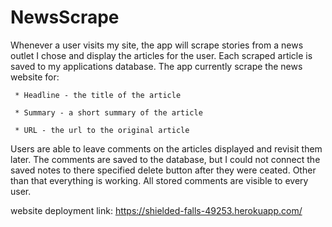 # NewsScrape

Whenever a user visits my site, the app will scrape stories from a news outlet I chose and display the articles for the user. Each scraped article is saved to my applications database. The app currently scrape the news website for:

     * Headline - the title of the article

     * Summary - a short summary of the article

     * URL - the url to the original article

Users are able to leave comments on the articles displayed and revisit them later. The comments are saved to the database, but I could not connect the saved notes to there specified delete button after they were ceated. Other than that everything is working. All stored comments are visible to every user.

website deployment link: https://shielded-falls-49253.herokuapp.com/
